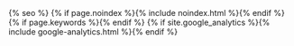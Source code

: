 <head>
  <meta charset="utf-8">
  <meta http-equiv="X-UA-Compatible" content="IE=edge">
  <meta name="viewport" content="width=device-width, initial-scale=1">
  {% seo %}
  {% if page.noindex %}{% include noindex.html %}{% endif %}
  <meta name = 'google-site-verification' content = 'TLRK-3-wIkzXkZnNroKjhMm_Qxu_FiZx60_AsyWCPYo'/>
  <meta itemprop = 'description' name="description" content="{{ page.excerpt | default: page.description | strip_html | normalize_whitespace | truncate: 160 | escape }}">  
  {% if page.keywords %}<meta itemprop = 'keywords' content = '{{page.keywords}}'>{% endif %}
  <link rel="apple-touch-icon" sizes="180x180" href="/apple-touch-icon.png">
  <link rel="shortcut icon" type="image/ico" href="/favicon.ico">
  <link rel="mask-icon" href="/safari-pinned-tab.svg" color="#ff0000">
  <link rel="canonical" href="{{ page.url | replace:'index.htm l','' | absolute_url }}">
  <link rel="alternate" type="application/rss+xml" title="{{ site.title | escape }}" href="{{ "/feed.xml" | relative_url }}">
  {% if site.google_analytics %}{% include google-analytics.html %}{% endif %}
  <style>
      .goal,
      .insight,
      .screen .face-one .display{
        background-repeat:no-repeat;
        background-position:top center;
      }
      .insight{
         background-image: url({{site.baseurl}}/assets/layout/creative.jpg);
      }
      .screen .face-one .display{
        background-image: url({{site.baseurl}}/assets/layout/creative-min.jpg);
      }
      .goal{
         background-image:url({{site.baseurl}}/assets/layout/art.jpeg);
      }
      .dev{
        background-image:url({{site.baseurl}}/assets/layout/type.png);
        background-repeat:repeat;
      }
      .weather{
        background-image:url({{site.baseurl}}/assets/layout/graphics.png);
      }
      @font-face {
        font-family: 'fontello';
        src:url('{{ site.baseurl }}/assets/fontello.woff?62263755') format('woff');
        font-weight: normal;
        font-style: normal;
      }
      [class^="icon-"]:before, [class*=" icon-"]:before {
        font-family: "fontello";
        font-style: normal;
        font-weight: normal;
        speak: none;
        display: inline-block;
        text-decoration: inherit;
        width: 1em;
        margin-right: .2em;
        text-align: center;
        font-variant: normal;
        text-transform: none;
        line-height: 1em;
        margin-left: .2em;
        -webkit-font-smoothing: antialiased;
        -moz-osx-font-smoothing: grayscale;
      }
      .icon-rss:before { content: '\e800'; } 
      .icon-arrow:before { content: '\e801'; } 
      .icon-book:before { content: '\e803'; } 
      .icon-chat:before { content: '\e804'; } 
      .icon-music:before { content: '\e805'; } 
      .icon-elite:before { content: '\e806'; } 
      .icon-facebook:before { content: '\e807'; } 
      .icon-cancel:before { content: '\e808'; }
      .icon-heart:before { content: '\e809'; }
      .icon-mail:before { content: '\e80a'; }
      .icon-search:before { content: '\e80b'; }
      .icon-rocket:before { content: '\e80c'; }
      .icon-share:before { content: '\e80d'; }
      .icon-back:before { content: '\e80e'; }
      .icon-undo:before { content: '\e810'; }
      .icon-bars:before { content: '\f008'; }
      .icon-desktop:before { content: '\f108'; }
      .icon-laptop:before { content: '\f109'; }
      .icon-cool:before { content: '\f164'; }
      .icon-cloud:before { content: '\f1be'; }
      .icon-agree:before { content: '\f2b5'; }
      .icon-twitter:before { content: '\f309'; }

      {% capture include_to_scssify %}
      {% include critical.scss %}
      {% endcapture %}
      {{ include_to_scssify | scssify }}
  </style>
</head>
